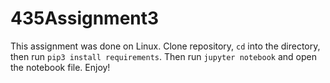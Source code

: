 # 435Assignment3
This assignment was done on Linux. 
Clone repository, `cd` into the directory, then run `pip3 install requirements`. Then run `jupyter notebook` and open the notebook file. Enjoy!
